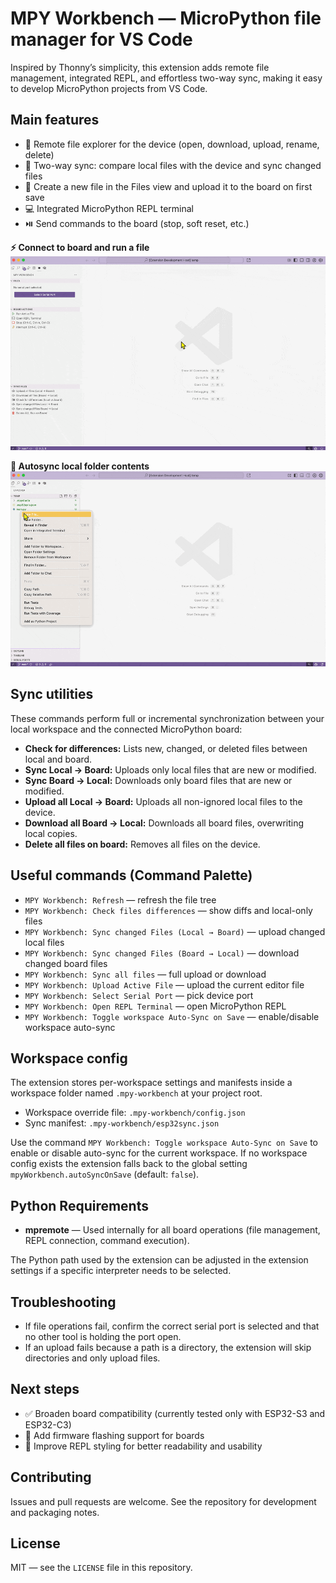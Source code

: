 
# MPY Workbench — MicroPython file manager for VS Code

Inspired by Thonny’s simplicity, this extension adds remote file management, integrated REPL, and effortless two-way sync, making it easy to develop MicroPython projects from VS Code.

## Main features

- 📂 Remote file explorer for the device (open, download, upload, rename, delete)
- 🔄 Two-way sync: compare local files with the device and sync changed files
- 📝 Create a new file in the Files view and upload it to the board on first save
- 💻 Integrated MicroPython REPL terminal
- ⏯️ Send commands to the board (stop, soft reset, etc.)

**⚡ Connect to board and run a file**
![Run file demo](https://github.com/DanielBustillos/mpy-workbench/blob/main/assets/run-file.gif?raw=true)

**🔄 Autosync local folder contents**
![Sync files demo](https://github.com/DanielBustillos/mpy-workbench/blob/main/assets/sync%20new%20files.gif?raw=true)

## Sync utilities

These commands perform full or incremental synchronization between your local workspace and the connected MicroPython board:

- **Check for differences:** Lists new, changed, or deleted files between local and board.
- **Sync Local → Board:** Uploads only local files that are new or modified.
- **Sync Board → Local:** Downloads only board files that are new or modified.
- **Upload all Local → Board:** Uploads all non-ignored local files to the device.
- **Download all Board → Local:** Downloads all board files, overwriting local copies.
- **Delete all files on board:** Removes all files on the device.

## Useful commands (Command Palette)

- `MPY Workbench: Refresh` — refresh the file tree
- `MPY Workbench: Check files differences` — show diffs and local-only files
- `MPY Workbench: Sync changed Files (Local → Board)` — upload changed local files
- `MPY Workbench: Sync changed Files (Board → Local)` — download changed board files
- `MPY Workbench: Sync all files` — full upload or download
- `MPY Workbench: Upload Active File` — upload the current editor file
- `MPY Workbench: Select Serial Port` — pick device port
- `MPY Workbench: Open REPL Terminal` — open MicroPython REPL
- `MPY Workbench: Toggle workspace Auto-Sync on Save` — enable/disable workspace auto-sync

## Workspace config

The extension stores per-workspace settings and manifests inside a workspace folder named `.mpy-workbench` at your project root.

- Workspace override file: `.mpy-workbench/config.json`
- Sync manifest: `.mpy-workbench/esp32sync.json`

Use the command `MPY Workbench: Toggle workspace Auto-Sync on Save` to enable or disable auto-sync for the current workspace. If no workspace config exists the extension falls back to the global setting `mpyWorkbench.autoSyncOnSave` (default: `false`).

## Python Requirements

- **mpremote** — Used internally for all board operations (file management, REPL connection, command execution).

The Python path used by the extension can be adjusted in the extension settings if a specific interpreter needs to be selected.

## Troubleshooting

- If file operations fail, confirm the correct serial port is selected and that no other tool is holding the port open.
- If an upload fails because a path is a directory, the extension will skip directories and only upload files.

## Next steps

- ✅ Broaden board compatibility (currently tested only with ESP32-S3 and ESP32-C3)
- 🔌 Add firmware flashing support for boards
- 🎨 Improve REPL styling for better readability and usability

## Contributing

Issues and pull requests are welcome. See the repository for development and packaging notes.

## License

MIT — see the `LICENSE` file in this repository.
